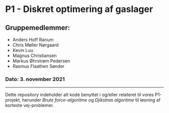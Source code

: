 # P1 - Diskret optimering af gaslager

## Gruppemedlemmer:
- Anders Hoff Ranum
- Chris Møller Nørgaard
- Kevin Luu
- Magnus Christiansen
- Markus Øhrstrøm Pedersen
- Rasmus Flaathen Sønder

### Dato: 3. november 2021

****

Dette repository indeholder alt kode benyttet i og/eller relateret til vores P1-projekt, herunder *Brute force-algoritme* og *Djikstras algoritme* til løsning af korteste vej-problemer.
